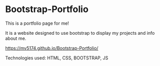 # Bootstrap-Portfolio
This is a portfolio page for me!

It is a website designed to use bootstrap to display my projects and info about me.

https://mv5174.github.io/Bootstrap-Portfolio/

Technologies used: HTML, CSS, BOOTSTRAP, JS